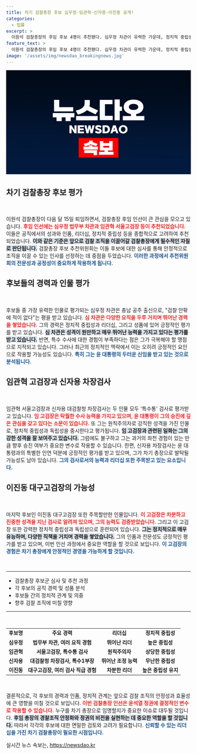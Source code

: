 ```yaml
---
title: 차기 검찰총장 후보 심우정·임관혁·신자용·이진동 공개!
categories:
  - 법률
excerpt: >
  이원석 검찰총장의 후임 후보 4명이 추천됐다. 심우정 차관이 유력한 가운데, 정치적 중립성을 갖춘 후보들이 모여 검찰의 미래를 이끌 차기 총장에 대한 기대가 모아지고 있다. 이들의 입지와 윤 대통령과의 관계는 과연 어떤 결과를 가져올까?
feature_text: >
  이원석 검찰총장의 후임 후보 4명이 추천됐다. 심우정 차관이 유력한 가운데, 정치적 중립성을 갖춘 후보들이 모여 검찰의 미래를 이끌 차기 총장에 대한 기대가 모아지고 있다. 이들의 입지와 윤 대통령과의 관계는 과연 어떤 결과를 가져올까?
image: '/assets/img/newsdao_breakingnews.jpg'
---
```


<p><img src="/assets/img/newsdao_breakingnews.jpg" alt="firstkoreanews 속보" /></p>

<h2 data-ke-size="size26">차기 검찰총장 후보 평가</h2>

<p data-ke-size="size16">&nbsp;</p>

<p data-ke-size="size16">이원석 검찰총장이 다음 달 15일 퇴임하면서, 검찰총장 후임 인선이 큰 관심을 모으고 있습니다. <b><span style="color: #ee2323;">후임 인선에는 심우정 법무부 차관과 임관혁 서울고검장 등이 추천되었습니다.</span></b> 이들은 공직에서의 성과와 인품, 리더십, 정치적 중립성 등을 종합적으로 고려하여 추천되었습니다. <b><span style="background-color: #21538527;">이와 같은 기준은 앞으로 검찰 조직을 이끌어갈 검찰총장에게 필수적인 자질로 판단됩니다.</span></b> 검찰총장 후보 추천위원회는 이들 후보에 대한 심사를 통해 안정적으로 조직을 이끌 수 있는 인사를 선정하는 데 중점을 두었습니다. <b><span style="color: #1a5490;">이러한 과정에서 추천위원회의 전문성과 공정성이 중요하게 작용하게 됩니다.</span></b></p>

<h2 data-ke-size="size26">후보들의 경력과 인물 평가</h2>

<p data-ke-size="size16">&nbsp;</p>

<p data-ke-size="size16">후보들 중 가장 유력한 인물로 평가되는 심우정 차관은 충남 공주 출신으로, "검찰 안팎에 적이 없다"는 평을 받고 있습니다. <b><span style="color: #ee2323;">심 차관은 다양한 요직을 두루 거치며 뛰어난 경력을 쌓았습니다.</span></b> 그의 경력은 정치적 중립성과 리더십, 그리고 성품에 있어 긍정적인 평가를 받고 있습니다. <b><span style="background-color: #21538527;">심 차관은 성격이 원만하고 매우 뛰어난 능력을 가지고 있다는 평가를 받고 있습니다.</span></b> 반면, 특수 수사에 대한 경험이 부족하다는 점은 그가 극복해야 할 맹점으로 지적되고 있습니다. 그러나 최근의 정치적인 맥락에서 이는 오히려 긍정적인 요인으로 작용할 가능성도 있습니다. <b><span style="color: #1a5490;">특히 그는 윤 대통령의 두터운 신임을 받고 있는 것으로 분석됩니다.</span></b></p>

<h2 data-ke-size="size26">임관혁 고검장과 신자용 차장검사</h2>

<p data-ke-size="size16">&nbsp;</p>

<p data-ke-size="size16">임관혁 서울고검장과 신자용 대검찰청 차장검사는 두 인물 모두 '특수통' 검사로 평가받고 있습니다. <b><span style="color: #ee2323;">임 고검장은 탁월한 수사 능력을 가지고 있으며, 윤 대통령이 그의 승진에 깊은 관심을 갖고 있다는 소문이 있습니다.</span></b> 또 그는 원칙주의자로 강직한 성격을 가진 인물로, 정치적 중립성과 독립성을 중시한다고 평가됩니다. <b><span style="background-color: #21538527;">임 고검장과 관련된 일화는 그의 강한 성격을 잘 보여주고 있습니다.</span></b> 그럼에도 불구하고 그는 과거의 좌천 경험이 있는 만큼 향후 승진 여부가 중요한 변수로 작용할 수 있습니다. 한편, 신자용 차장검사는 윤 대통령과의 특별한 인연 덕분에 긍정적인 평가를 받고 있으며, 그가 차기 총장으로 발탁될 가능성도 남아 있습니다. <b><span style="color: #1a5490;">그의 검사로서의 능력과 리더십 또한 주목받고 있는 요소입니다.</span></b></p>

<h2 data-ke-size="size26">이진동 대구고검장의 가능성</h2>

<p data-ke-size="size16">&nbsp;</p>

<p data-ke-size="size16">마지막 후보인 이진동 대구고검장 또한 주목할만한 인물입니다. <b><span style="color: #ee2323;">이 고검장은 차분하고 진중한 성격을 지닌 검사로 알려져 있으며, 그의 능력도 검증받았습니다.</span></b> 그리고 이 고검장 또한 강력한 정치적 중립성과 독립성으로 훈련되어 있습니다. <b><span style="background-color: #21538527;">그는 정치적으로 매우 유능하며, 다양한 직책을 거치며 경력을 쌓았습니다.</span></b> 그의 인품과 전문성도 긍정적인 평가를 받고 있으며, 이번 인선 과정에서 중요한 역할을 할 것으로 보입니다. <b><span style="color: #1a5490;">이 고검장의 경험은 차기 총장에게 안정적인 경영을 가능하게 할 것입니다.</span></b></p>

<p data-ke-size="size16">&nbsp;</p>

<hr />

<ul>
  <li>검찰총장 후보군 심사 및 추천 과정</li>
  <li>각 후보의 공직 경력 및 성품 분석</li>
  <li>후보들 간의 정치적 관계 및 의중</li>
  <li>향후 검찰 조직에 미칠 영향</li>
</ul>

<hr />

<p data-ke-size="size16">&nbsp;</p>

<table>
  <tbody>
    <tr>
      <td style="text-align: center; height: 17px;"><b>후보명</b></td>
      <td style="text-align: center; height: 17px;"><b>주요 경력</b></td>
      <td style="text-align: center; height: 17px;"><b>리더십</b></td>
      <td style="text-align: center; height: 17px;"><b>정치적 중립성</b></td>
    </tr>
    <tr>
      <td style="text-align: center; height: 17px;"><b>심우정</b></td>
      <td style="text-align: center; height: 17px;"><b>법무부 차관, 여러 요직 경험</b></td>
      <td style="text-align: center; height: 17px;"><b>뛰어난 리더</b></td>
      <td style="text-align: center; height: 17px;"><b>높은 중립성</b></td>
    </tr>
    <tr>
      <td style="text-align: center; height: 17px;"><b>임관혁</b></td>
      <td style="text-align: center; height: 17px;"><b>서울고검장, 특수통 검사</b></td>
      <td style="text-align: center; height: 17px;"><b>원칙주의자</b></td>
      <td style="text-align: center; height: 17px;"><b>상당한 중립성</b></td>
    </tr>
    <tr>
      <td style="text-align: center; height: 17px;"><b>신자용</b></td>
      <td style="text-align: center; height: 17px;"><b>대검찰청 차장검사, 특수1부장</b></td>
      <td style="text-align: center; height: 17px;"><b>뛰어난 조정 능력</b></td>
      <td style="text-align: center; height: 17px;"><b>무난한 중립성</b></td>
    </tr>
    <tr>
      <td style="text-align: center; height: 17px;"><b>이진동</b></td>
      <td style="text-align: center; height: 17px;"><b>대구고검장, 여러 검사 직급 경험</b></td>
      <td style="text-align: center; height: 17px;"><b>차분한 리더</b></td>
      <td style="text-align: center; height: 17px;"><b>높은 중립성 유지</b></td>
    </tr>
  </tbody>
</table>

<p data-ke-size="size16">&nbsp;</p>

<p data-ke-size="size16">결론적으로, 각 후보의 경력과 인품, 정치적 관계는 앞으로 검찰 조직의 안정성과 효율성에 큰 영향을 미칠 것으로 보입니다. <b><span style="color: #ee2323;">이번 검찰총장 인선은 윤석열 정권에 결정적인 변수로 작용할 수 있습니다.</span></b> 누구를 차기 총장으로 임명할지가 중요한 이슈로 대두될 것입니다. <b><span style="background-color: #21538527;">후임 총장의 경찰조직 안정화와 정권의 비전을 실현하는 데 중요한 역할을 할 것입니다.</span></b> 따라서 각각의 후보에 대한 면밀한 검토와 고려가 필요합니다. <b><span style="color: #1a5490;">신뢰할 수 있는 리더십을 가진 차기 검찰총장이 필요한 시점입니다.</span></b></p>
실시간 뉴스 속보는, <a href="https://newsdao.kr" rel="dofollow">https://newsdao.kr</a>


